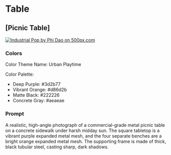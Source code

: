 # Table

## [Picnic Table]

[![Industrial Pop by Phi Dao on 500px.com](https://drscdn.500px.org/photo/1116702467/q%3D75_m%3D600_k%3D1/v2?sig=73c767ff55527eb41abd881c2edea61854b462b56f77f2ee3c6e1d845577b0b7)](https://500px.com/photo/1116702467/industrial-pop-by-phi-dao)

### Colors

Color Theme Name: Urban Playtime

Color Palette:

- Deep Purple: #3d2b77
- Vibrant Orange: #d86d2b
- Matte Black: #222226
- Concrete Gray: #aeaeae

### Prompt

A realistic, high-angle photograph of a commercial-grade metal picnic table on a concrete sidewalk under harsh midday sun. The square tabletop is a vibrant purple expanded metal mesh, and the four separate benches are a bright orange expanded metal mesh. The supporting frame is made of thick, black tubular steel, casting sharp, dark shadows.